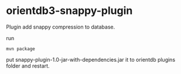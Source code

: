 # orientdb3-snappy-plugin

Plugin add snappy compression to database. 

run
```
mvn package
```
put snappy-plugin-1.0-jar-with-dependencies.jar it to orientdb plugins folder and restart. 